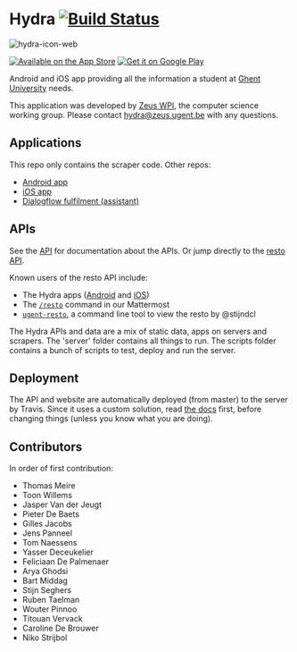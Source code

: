 # Hydra [![Build Status](https://travis-ci.org/ZeusWPI/hydra.svg?branch=master)](https://travis-ci.org/ZeusWPI/hydra)

![hydra-icon-web](https://f.cloud.github.com/assets/5676/46955/0101cef4-58a8-11e2-8b16-06537c38a8cf.png)


[![Available on the App Store](https://zeus.ugent.be/assets/images/apple.svg)](https://itunes.apple.com/be/app/hydra/id602640924)
[![Get it on Google Play](https://zeus.ugent.be/assets/images/google.svg)](https://play.google.com/store/apps/details?id=be.ugent.zeus.hydra&utm_source=global_co&utm_medium=prtnr&utm_content=Mar2515&utm_campaign=PartBadge&pcampaignid=MKT-Other-global-all-co-prtnr-py-PartBadge-Mar2515-1)

Android and iOS app providing all the information a student at [Ghent University](http://www.ugent.be/) needs.

This application was developed by [Zeus WPI](http://zeus.ugent.be), the computer science working group. Please contact [hydra@zeus.ugent.be](mailto:hydra@zeus.ugent.be) with any questions.

## Applications

This repo only contains the scraper code. Other repos:

* [Android app](https://github.com/ZeusWPI/hydra-android)
* [iOS app](https://github.com/ZeusWPI/hydra-iOS)
* [Dialogflow fulfilment (assistant)](https://github.com/ZeusWPI/hydra-assistant)

## APIs

See the [API](api.md) for documentation about the APIs. Or jump directly to the [resto API](api-resto-02.md).

Known users of the resto API include:

- The Hydra apps ([Android](https://github.com/ZeusWPI/hydra-android) and [iOS](https://github.com/ZeusWPI/hydra-iOS))
- The [`/resto`](https://github.com/ZeusWPI/mattermore) command in our Mattermost
- [`ugent-resto`](https://github.com/stijndcl/ugent-food), a command line tool to view the resto by @stijndcl


The Hydra APIs and data are a mix of static data, apps on servers and scrapers.
The 'server' folder contains all things to run.
The scripts folder contains a bunch of scripts to test, deploy and run the server.

## Deployment

The API and website are automatically deployed (from master) to the server by Travis. Since it uses a custom solution, read [the docs](deployment.md) first, before changing things (unless you know what you are doing).

## Contributors

In order of first contribution:

* Thomas Meire
* Toon Willems
* Jasper Van der Jeugt
* Pieter De Baets
* Gilles Jacobs
* Jens Panneel
* Tom Naessens
* Yasser Deceukelier
* Feliciaan De Palmenaer
* Arya Ghodsi
* Bart Middag
* Stijn Seghers
* Ruben Taelman
* Wouter Pinnoo
* Titouan Vervack
* Caroline De Brouwer
* Niko Strijbol
